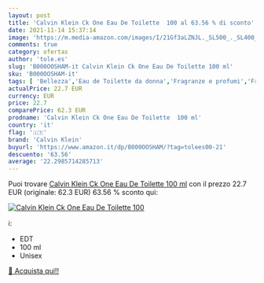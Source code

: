 ```yaml
---
layout: post
title: 'Calvin Klein Ck One Eau De Toilette  100 al 63.56 % di sconto'
date: 2021-11-14 15:37:14
image: 'https://m.media-amazon.com/images/I/21Gf3aLZNJL._SL500_._SL400_.jpg'
comments: true
category: ofertas
author: 'tole.es'
slug: 'B000OOSHAM-it Calvin Klein Ck One Eau De Toilette 100 ml'
sku: 'B000OOSHAM-it'
tags: [ 'Bellezza','Eau de Toilette da donna','Fragranze e profumi','Fragranze e profumi da donna','Fragranze e profumi da uomo','calvin klein', ]
actualPrice: 22.7 EUR
currency: EUR
price: 22.7
comparePrice: 62.3 EUR
prodname: 'Calvin Klein Ck One Eau De Toilette  100 ml'
country: 'it'
flag: '🇮🇹'
brand: 'Calvin Klein'
buyurl: 'https://www.amazon.it/dp/B000OOSHAM/?tag=tolees00-21'
descuento: '63.56'
average: '22.2985714285713'
---
```


Puoi trovare [Calvin Klein Ck One Eau De Toilette  100 ml](https://www.amazon.it/dp/B000OOSHAM/?tag=tolees00-21) con il prezzo 22.7 EUR (originale: 62.3 EUR) 63.56 % sconto qui:

[![Calvin Klein Ck One Eau De Toilette  100](https://m.media-amazon.com/images/I/21Gf3aLZNJL._SL500_._SL400_.jpg)](https://www.amazon.it/dp/B000OOSHAM/?tag=tolees00-21)

ℹ️:

- EDT
- 100 ml
- Unisex

[🛒 Acquista qui!!](https://www.amazon.it/dp/B000OOSHAM/?tag=tolees00-21)
